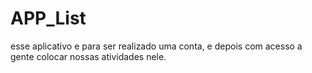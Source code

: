 # APP_List
esse aplicativo e para ser realizado uma conta, e depois com acesso a gente colocar nossas atividades nele.

